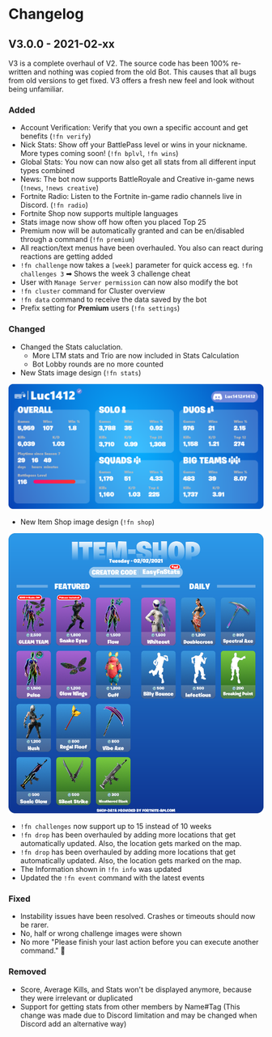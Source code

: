 # Changelog

## V3.0.0 - 2021-02-xx

V3 is a complete overhaul of V2. The source code has been 100% re-written and nothing was copied from the old Bot. This causes that all bugs from old versions to get fixed. V3 offers a fresh new feel and look without being unfamiliar.

### Added

*  Account Verification: Verify that you own a specific account and get benefits \(`!fn verify`\)
* Nick Stats: Show off your BattlePass level or wins in your nickname. More types coming soon! \(`!fn bplvl`, `!fn wins`\)
* Global Stats: You now can now also get all stats from all different input types combined
* News: The bot now supports BattleRoyale and Creative in-game news \(`!news`, `!news creative`\)
* Fortnite Radio: Listen to the Fortnite in-game radio channels live in Discord. \(`!fn radio`\)
* Fortnite Shop now supports multiple languages
* Stats image now show off how often you placed Top 25
* Premium now will be automatically granted and can be en/disabled through a command \(`!fn premium`\)
* All reaction/text menus have been overhauled. You also can react during reactions are getting added
* `!fn challenge` now takes a `[week]` parameter for quick access eg. `!fn challenges 3` ➡ Shows the week 3 challenge cheat
* User with `Manage Server permission` can now also modify the bot
* `!fn cluster` command for Cluster overview
* `!fn data` command to receive the data saved by the bot
* Prefix setting for **Premium** users \(`!fn settings`\)

### Changed

* Changed the Stats caluclation. 
  * More LTM stats and Trio are now included in Stats Calculation
  * Bot Lobby rounds are no more counted
* New Stats image design \(`!fn stats`\) 

![New Stats Image Design](.gitbook/assets/stats.png)

* New Item Shop image design \(`!fn shop`\)

![New Shop Image Design](.gitbook/assets/2021_02_02_en.png)

* `!fn challenges` now support up to 15 instead of 10 weeks
* `!fn drop` has been overhauled by adding more locations that get automatically updated. Also, the location gets marked on the map. 
* `!fn drop` has been overhauled by adding more locations that get automatically updated. Also, the location gets marked on the map. 
* The Information shown in `!fn info` was updated
* Updated the `!fn event` command with the latest events

### Fixed

* Instability issues have been resolved. Crashes or timeouts should now be rarer.
* No, half or wrong challenge images were shown
* No more "Please finish your last action before you can execute another command." 🎉 

### Removed

* Score, Average Kills, and Stats won't be displayed anymore, because they were irrelevant or duplicated 
* Support for getting stats from other members by Name\#Tag \(This change was made due to Discord limitation and may be changed when Discord add an alternative way\)

